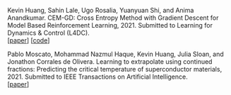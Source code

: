 Kevin Huang, Sahin Lale, Ugo Rosalia, Yuanyuan Shi, and Anima Anandkumar. CEM-GD: Cross Entropy Method with Gradient Descent for Model Based Reinforcement Learning, 2021. Submitted to Learning for Dynamics & Control (L4DC). \
\[[paper](https://arxiv.org/abs/2112.07746)\] \[[code](https://github.com/KevinHuang8/CEM-GD)\]

Pablo Moscato, Mohammad Nazmul Haque, Kevin Huang, Julia Sloan, and Jonathon Corrales de Olivera. Learning to extrapolate using continued fractions: Predicting the critical temperature of superconductor materials, 2021. Submitted to IEEE Transactions on Artificial Intelligence. \
\[[paper](https://arxiv.org/abs/2012.03774)\]